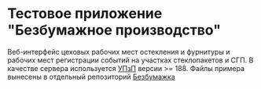 # Тестовое приложение "Безбумажное производство"
Веб-интерфейс цеховых рабочих мест остекления и фурнитуры и рабочих мест регистрации событий на участках стеклопакетов и СГП.
В качестве сервера используется [УПзП](http://www.oknosoft.ru/program-possibilities.html) версии >= 188.
Файлы примера вынесены в отдельный репозиторий [Безбумажка](https://github.com/oknosoft/paperless)